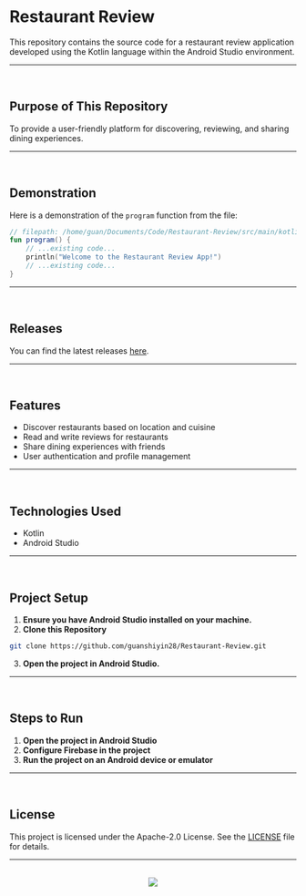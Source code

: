 # Restaurant Review

This repository contains the source code for a restaurant review application developed using the Kotlin language within the Android Studio environment.

<hr><br>

## Purpose of This Repository

To provide a user-friendly platform for discovering, reviewing, and sharing dining experiences.

<hr><br>

## Demonstration

Here is a demonstration of the `program` function from the file:

```kotlin
// filepath: /home/guan/Documents/Code/Restaurant-Review/src/main/kotlin/com/example/restaurantreview/MainActivity.kt
fun program() {
    // ...existing code...
    println("Welcome to the Restaurant Review App!")
    // ...existing code...
}
```

<hr><br>

## Releases

You can find the latest releases [here](https://github.com/guanshiyin28/Restaurant-Review/releases).

<hr><br>

## Features

- Discover restaurants based on location and cuisine
- Read and write reviews for restaurants
- Share dining experiences with friends
- User authentication and profile management

<hr><br>

## Technologies Used

- Kotlin
- Android Studio

<hr><br>

## Project Setup

1. **Ensure you have Android Studio installed on your machine.**
2. **Clone this Repository**

```bash
git clone https://github.com/guanshiyin28/Restaurant-Review.git
```

3. **Open the project in Android Studio.**

<hr><br>

## Steps to Run

1. **Open the project in Android Studio**
2. **Configure Firebase in the project**
3. **Run the project on an Android device or emulator**

<hr><br>

## License

This project is licensed under the Apache-2.0 License. See the [LICENSE](LICENSE) file for details.

<hr><br>

<div align="center">
   <a href="https://www.instagram.com/guanshiyin_/">
      <img src="https://capsule-render.vercel.app/api?type=waving&height=200&color=100:393E46,20:F7F7F7&section=footer&reversal=false&textBg=false&fontAlignY=50&descAlign=48&descAlignY=59"/>
   </a>
</div>
